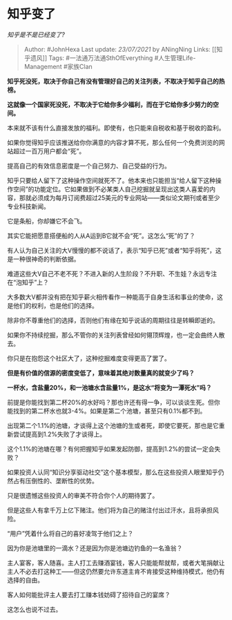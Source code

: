 # 知乎变了
*知乎是不是已经变了?*

> Author: #JohnHexa
Last update: *23/07/2021* by ANingNing
Links: [[知乎遗风]]
Tags: #一法通万法通SthOfEverything #人生管理Life-Management #家族Clan 

 
**知乎死没死，取决于你自己有没有管理好自己的关注列表，不取决于知乎自己的热榜。**

**这就像一个国家死没死，不取决于它给你多少福利，而在于它给你多少努力的空间。**

本来就不该有什么直接发放的福利。即使有，也只能来自税收和基于税收的盈利。

如果你觉得知乎应该推送给你你满意的内容才算不死，那么任何一个免费浏览的网站超过一百万用户都会“死”。

提高自己的有效信息密度是一个自己努力、自己受益的行为。

知乎只要给人留下了这种操作空间就死不了。他本来也只能担当“给人留下这种操作空间”的功能定位。它如果做到不必某类人自己挖掘就呈现出这类人喜爱的内容，那就必须成为每月订阅费超过25美元的专业网站——类似论文期刊或者至少专业科技新闻。

它是条船，你却嫌它不会飞。

其实它能把愿意搭便船的人从A运到B它就不会“死”。这怎么“死”的了？

有人认为自己关注的大V慢慢的都不说话了，表示“知乎已死”或者“知乎将死”，这是一种很神奇的判断依据。

难道这些大V自己不老不死？不进入新的人生阶段？不升职、不生娃？永远专注在“泡知乎”上？

大多数大V都并没有把在知乎薪火相传看作一种能高于自身生活和事业的使命，这是他们的权利，也是他们的选择。

除非你不尊重他们的选择，否则他们有缘在知乎说话的周期往往是转瞬即逝的。

如果你不持续挖掘，那么不管你的关注列表曾经如何翎顶辉煌，也一定会曲终人散去。

你只是在抱怨这个社区大了，这种挖掘难度变得更高了罢了。

**但是有价值的信源的密度变低了，意味着其绝对数量真的就变少了吗？**

**一杯水，含盐量20%，和一池塘水含盐量1%，是这水“将变为一潭死水”吗？**

前提是你能找到第二杯20%的水好吗？那也许还有得一争，可以谈谈生死。但你能找到的第二杯水也就3-4%。如果是第二个池塘，甚至只有0.1%都不到。

出现第二个1.1%的池塘，才谈得上这个池塘的生或者死，即使它要死，那也是它重新尝试提高到1.2%失败了才谈得上。

这个1.1%的池塘在哪？有何把握知乎如果发起防御，提高到1.2%的尝试一定会失败？

如果投资人认同“知识分享驱动社交”这个基本模型，那么在这些投资人眼里知乎仍然占有压倒性的、垄断性的优势。

只是很遗憾这些投资人的审美不符合你个人的期待罢了。

但是这些人有拿千万上亿下赌注。他们将为自己的赌注付出过汗水，且将承担风险。

“用户”凭着什么将自己的喜好凌驾于他们之上？

因为你是池塘里的一滴水？还是因为你是池塘边钓鱼的一名渔翁？

主人宴客，客人随喜。主人打工去赚酒宴钱，客人只能能帮就帮，或者大笔捐献让主人不必去打这种工——但这仍然要允许东道主肯不肯接受这种维持模式，他仍有选择的自由。

客人如何能批评主人要去打工赚本钱妨碍了招待自己的宴席？

这怎么也说不过去。



